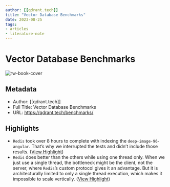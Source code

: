 ```yaml
---
author: [[qdrant.tech]]
title: "Vector Database Benchmarks"
date: 2023-08-25
tags: 
- articles
- literature-note
---
```

# Vector Database Benchmarks

![rw-book-cover](https://qdrant.tech/images/social_preview.png)

## Metadata
- Author: [[qdrant.tech]]
- Full Title: Vector Database Benchmarks
- URL: https://qdrant.tech/benchmarks/

## Highlights
- `Redis` took over 8 hours to complete with indexing the `deep-image-96-angular`. That’s why we interrupted the tests and didn’t include those results. ([View Highlight](https://read.readwise.io/read/01gtc2az04hjg21254zbn6jt82))
- `Redis` does better than the others while using one thread only. When we just use a single thread, the bottleneck might be the client, not the server, where `Redis`’s custom protocol gives it an advantage. But it is architecturally limited to only a single thread execution, which makes it impossible to scale vertically. ([View Highlight](https://read.readwise.io/read/01gtc2aqqahef2j3f7n3p012y6))
